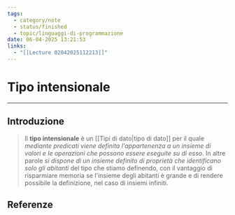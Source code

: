 ```yaml
---
tags:
  - category/note
  - status/finished
  - topic/linguaggi-di-programmazione
date: 06-04-2025 13:21:53
links:
  - "[[Lecture 02042025112213]]"
---
```

# Tipo intensionale
---
## Introduzione
> Il **tipo intensionale** è un [[Tipi di dato|tipo di dato]] per il quale _mediante predicati viene definita l'appartenenza a un insieme di valori e le operazioni che possono essere eseguite su di esso_.
> In altre parole _si dispone di un insieme definito di proprietà che identificano solo gli abitanti_ del tipo che stiamo definendo, con il vantaggio di risparmiare memoria se l'insieme degli abitanti è grande e di rendere possibile la definizione, nel caso di insiemi infiniti.

## Referenze